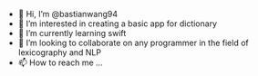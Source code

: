 - 👋 Hi, I’m @bastianwang94
- 👀 I’m interested in creating a basic app for dictionary
- 🌱 I’m currently learning swift
- 💞️ I’m looking to collaborate on any programmer in the field of lexicography and NLP
- 📫 How to reach me ...

<!---
bastianwang94/bastianwang94 is a ✨ special ✨ repository because its `README.md` (this file) appears on your GitHub profile.
You can click the Preview link to take a look at your changes.
--->

